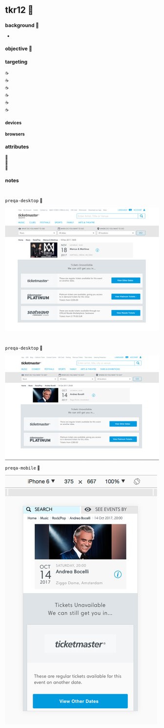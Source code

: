 # tkr12  :rocket:


### background  :bell:
- 


### objective :book:


### targeting
   :coffee:          
   :coffee:         
  :coffee:        
  :coffee:         
  :coffee:         
  :coffee:            

#### devices


#### browsers

### attributes
 :pill:        
 :pill:          
 :pill:          


### notes

<br/>

<kbd>preqa-desktop</kbd>  :rocket:     

![](/src/images/desktop1.png) 


<br/>

<kbd>preqa-desktop</kbd>  :rocket:     

![](/src/images/logodesktop.png) 


<kbd>preqa-mobile</kbd>  :rocket:     

![](/src/images/logomobile.png) 
